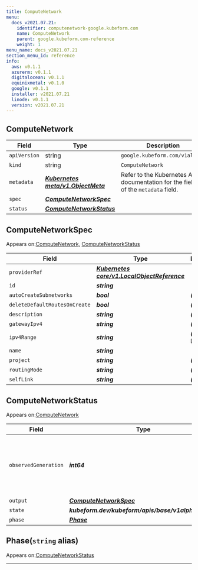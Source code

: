 ```yaml
---
title: ComputeNetwork
menu:
  docs_v2021.07.21:
    identifier: computenetwork-google.kubeform.com
    name: ComputeNetwork
    parent: google.kubeform.com-reference
    weight: 1
menu_name: docs_v2021.07.21
section_menu_id: reference
info:
  aws: v0.1.1
  azurerm: v0.1.1
  digitalocean: v0.1.1
  equinixmetal: v0.1.0
  google: v0.1.1
  installer: v2021.07.21
  linode: v0.1.1
  version: v2021.07.21
---
```


## ComputeNetwork
| Field | Type | Description |
| ------ | ----- | ----------- |
| `apiVersion` | string | `google.kubeform.com/v1alpha1` |
|    `kind` | string | `ComputeNetwork` |
| `metadata` | ***[Kubernetes meta/v1.ObjectMeta](https://v1-18.docs.kubernetes.io/docs/reference/generated/kubernetes-api/v1.18/#objectmeta-v1-meta)***|Refer to the Kubernetes API documentation for the fields of the `metadata` field.|
| `spec` | ***[ComputeNetworkSpec](#computenetworkspec)***||
| `status` | ***[ComputeNetworkStatus](#computenetworkstatus)***||
## ComputeNetworkSpec

Appears on:[ComputeNetwork](#computenetwork), [ComputeNetworkStatus](#computenetworkstatus)

| Field | Type | Description |
| ------ | ----- | ----------- |
| `providerRef` | ***[Kubernetes core/v1.LocalObjectReference](https://v1-18.docs.kubernetes.io/docs/reference/generated/kubernetes-api/v1.18/#localobjectreference-v1-core)***||
| `id` | ***string***||
| `autoCreateSubnetworks` | ***bool***| ***(Optional)*** |
| `deleteDefaultRoutesOnCreate` | ***bool***| ***(Optional)*** |
| `description` | ***string***| ***(Optional)*** |
| `gatewayIpv4` | ***string***| ***(Optional)*** |
| `ipv4Range` | ***string***| ***(Optional)*** Deprecated|
| `name` | ***string***||
| `project` | ***string***| ***(Optional)*** |
| `routingMode` | ***string***| ***(Optional)*** |
| `selfLink` | ***string***| ***(Optional)*** |
## ComputeNetworkStatus

Appears on:[ComputeNetwork](#computenetwork)

| Field | Type | Description |
| ------ | ----- | ----------- |
| `observedGeneration` | ***int64***| ***(Optional)*** Resource generation, which is updated on mutation by the API Server.|
| `output` | ***[ComputeNetworkSpec](#computenetworkspec)***| ***(Optional)*** |
| `state` | ***kubeform.dev/kubeform/apis/base/v1alpha1.State***| ***(Optional)*** |
| `phase` | ***[Phase](#phase)***| ***(Optional)*** |
## Phase(`string` alias)

Appears on:[ComputeNetworkStatus](#computenetworkstatus)

---
